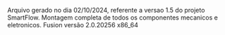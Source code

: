Arquivo gerado no dia 02/10/2024, referente a versao 1.5 do projeto SmartFlow. Montagem completa de todos os componentes mecanicos e eletronicos.
Fusion versão 2.0.20256 x86_64
